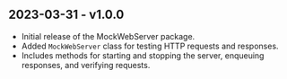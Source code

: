 ## 2023-03-31 - v1.0.0

- Initial release of the MockWebServer package.
- Added `MockWebServer` class for testing HTTP requests and responses.
- Includes methods for starting and stopping the server, enqueuing responses, and verifying requests.